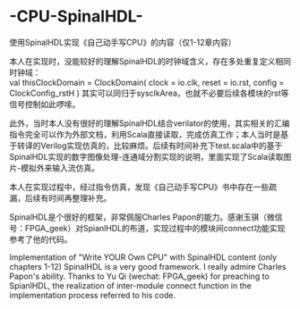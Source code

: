 # -CPU-SpinalHDL-
使用SpinalHDL实现《自己动手写CPU》的内容（仅1-12章内容）

本人在实现时，没能较好的理解SpinalHDL的时钟域含义，存在多处重复定义相同时钟域：  
val thisClockDomain = ClockDomain(
    clock = io.clk,
    reset = io.rst,
    config = ClockConfig_rstH
  )
其实可以同归于sysclkArea，也就不必要后续各模块的rst等信号控制如此啰嗦。

此外，当时本人没有很好的理解SpinalHDL结合verilator的使用，其实相关的汇编指令完全可以作为外部文档，利用Scala直接读取，完成仿真工作；本人当时是基于转译的Verilog实现仿真的，比较麻烦。后续有时间补充下test.scala中的基于SpinalHDL实现的数字图像处理-连通域分割实现的说明，里面实现了Scala读取图片-模拟外来输入流仿真。

本人在实现过程中，经过指令仿真，发现《自己动手写CPU》书中存在一些疏漏，后续有时间再整理补充。

SpinalHDL是个很好的框架，非常佩服Charles Papon的能力。感谢玉骐（微信号：FPGA_geek）对SpianlHDL的布道，实现过程中的模块间connect功能实现参考了他的代码。




  Implementation of "Write YOUR Own CPU" with SpinalHDL content (only chapters 1-12)
  SpinalHDL is a very good framework. I really admire Charles Papon's ability. Thanks to Yu Qi (wechat: FPGA_geek) for preaching to SpianlHDL, the realization of inter-module connect function in the implementation process referred to his code.
